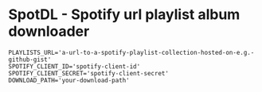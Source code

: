 # SpotDL - Spotify url playlist album downloader

```
PLAYLISTS_URL='a-url-to-a-spotify-playlist-collection-hosted-on-e.g.-github-gist'
SPOTIFY_CLIENT_ID='spotify-client-id'
SPOTIFY_CLIENT_SECRET='spotify-client-secret'
DOWNLOAD_PATH='your-download-path'
```
